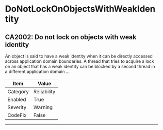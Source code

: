 # DoNotLockOnObjectsWithWeakIdentity

## CA2002: Do not lock on objects with weak identity

An object is said to have a weak identity when it can be directly accessed across application domain boundaries. A thread that tries to acquire a lock on an object that has a weak identity can be blocked by a second thread in a different application domain ...

|Item|Value|
|-|-|
|Category|Reliability|
|Enabled|True|
|Severity|Warning|
|CodeFix|False|
---
